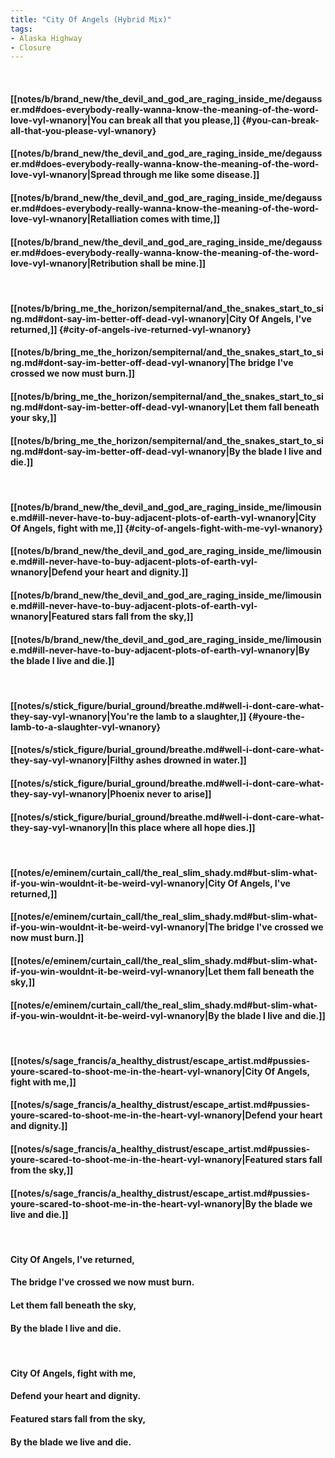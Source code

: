 ```yaml
---
title: "City Of Angels (Hybrid Mix)"
tags:
- Alaska Highway
- Closure
---
```

&nbsp;
#### [[notes/b/brand_new/the_devil_and_god_are_raging_inside_me/degausser.md#does-everybody-really-wanna-know-the-meaning-of-the-word-love-vyl-wnanory|You can break all that you please,]] {#you-can-break-all-that-you-please-vyl-wnanory}
#### [[notes/b/brand_new/the_devil_and_god_are_raging_inside_me/degausser.md#does-everybody-really-wanna-know-the-meaning-of-the-word-love-vyl-wnanory|Spread through me like some disease.]]
#### [[notes/b/brand_new/the_devil_and_god_are_raging_inside_me/degausser.md#does-everybody-really-wanna-know-the-meaning-of-the-word-love-vyl-wnanory|Retalliation comes with time,]]
#### [[notes/b/brand_new/the_devil_and_god_are_raging_inside_me/degausser.md#does-everybody-really-wanna-know-the-meaning-of-the-word-love-vyl-wnanory|Retribution shall be mine.]]
&nbsp;
#### [[notes/b/bring_me_the_horizon/sempiternal/and_the_snakes_start_to_sing.md#dont-say-im-better-off-dead-vyl-wnanory|City Of Angels, I've returned,]] {#city-of-angels-ive-returned-vyl-wnanory}
#### [[notes/b/bring_me_the_horizon/sempiternal/and_the_snakes_start_to_sing.md#dont-say-im-better-off-dead-vyl-wnanory|The bridge I've crossed we now must burn.]]
#### [[notes/b/bring_me_the_horizon/sempiternal/and_the_snakes_start_to_sing.md#dont-say-im-better-off-dead-vyl-wnanory|Let them fall beneath your sky,]]
#### [[notes/b/bring_me_the_horizon/sempiternal/and_the_snakes_start_to_sing.md#dont-say-im-better-off-dead-vyl-wnanory|By the blade I live and die.]]
&nbsp;
#### [[notes/b/brand_new/the_devil_and_god_are_raging_inside_me/limousine.md#ill-never-have-to-buy-adjacent-plots-of-earth-vyl-wnanory|City Of Angels, fight with me,]] {#city-of-angels-fight-with-me-vyl-wnanory}
#### [[notes/b/brand_new/the_devil_and_god_are_raging_inside_me/limousine.md#ill-never-have-to-buy-adjacent-plots-of-earth-vyl-wnanory|Defend your heart and dignity.]]
#### [[notes/b/brand_new/the_devil_and_god_are_raging_inside_me/limousine.md#ill-never-have-to-buy-adjacent-plots-of-earth-vyl-wnanory|Featured stars fall from the sky,]]
#### [[notes/b/brand_new/the_devil_and_god_are_raging_inside_me/limousine.md#ill-never-have-to-buy-adjacent-plots-of-earth-vyl-wnanory|By the blade I live and die.]]
&nbsp;
#### [[notes/s/stick_figure/burial_ground/breathe.md#well-i-dont-care-what-they-say-vyl-wnanory|You're the lamb to a slaughter,]] {#youre-the-lamb-to-a-slaughter-vyl-wnanory}
#### [[notes/s/stick_figure/burial_ground/breathe.md#well-i-dont-care-what-they-say-vyl-wnanory|Filthy ashes drowned in water.]]
#### [[notes/s/stick_figure/burial_ground/breathe.md#well-i-dont-care-what-they-say-vyl-wnanory|Phoenix never to arise]]
#### [[notes/s/stick_figure/burial_ground/breathe.md#well-i-dont-care-what-they-say-vyl-wnanory|In this place where all hope dies.]]
&nbsp;
#### [[notes/e/eminem/curtain_call/the_real_slim_shady.md#but-slim-what-if-you-win-wouldnt-it-be-weird-vyl-wnanory|City Of Angels, I've returned,]]
#### [[notes/e/eminem/curtain_call/the_real_slim_shady.md#but-slim-what-if-you-win-wouldnt-it-be-weird-vyl-wnanory|The bridge I've crossed we now must burn.]]
#### [[notes/e/eminem/curtain_call/the_real_slim_shady.md#but-slim-what-if-you-win-wouldnt-it-be-weird-vyl-wnanory|Let them fall beneath the sky,]]
#### [[notes/e/eminem/curtain_call/the_real_slim_shady.md#but-slim-what-if-you-win-wouldnt-it-be-weird-vyl-wnanory|By the blade I live and die.]]
&nbsp;
#### [[notes/s/sage_francis/a_healthy_distrust/escape_artist.md#pussies-youre-scared-to-shoot-me-in-the-heart-vyl-wnanory|City Of Angels, fight with me,]]
#### [[notes/s/sage_francis/a_healthy_distrust/escape_artist.md#pussies-youre-scared-to-shoot-me-in-the-heart-vyl-wnanory|Defend your heart and dignity.]]
#### [[notes/s/sage_francis/a_healthy_distrust/escape_artist.md#pussies-youre-scared-to-shoot-me-in-the-heart-vyl-wnanory|Featured stars fall from the sky,]]
#### [[notes/s/sage_francis/a_healthy_distrust/escape_artist.md#pussies-youre-scared-to-shoot-me-in-the-heart-vyl-wnanory|By the blade we live and die.]]
&nbsp;
#### City Of Angels, I've returned,
#### The bridge I've crossed we now must burn.
#### Let them fall beneath the sky,
#### By the blade I live and die.
&nbsp;
#### City Of Angels, fight with me,
#### Defend your heart and dignity.
#### Featured stars fall from the sky,
#### By the blade we live and die.
